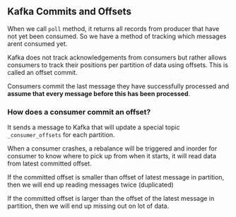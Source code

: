 ## Kafka Commits and Offsets

When we call ```poll``` method, it returns all records from producer that have not yet been consumed. So we have a method of tracking which messages arent consumed yet.

Kafka does not track acknowledgements from consumers but rather allows consumers to track their positions per partition of data using offsets. This is called an offset commit.

Consumers commit the last message they have successfully processed and **assume that every message before this has been processed**.

### How does a consumer commit an offset?

It sends a message to Kafka that will update a special topic ```_consumer_offsets``` for each partition.

When a consumer crashes, a rebalance will be triggered and inorder for consumer to know where to pick up from when it starts, it will read data from latest committed offset.

If the committed offset is smaller than offset of latest message in partition, then we will end up reading messages twice (duplicated)

If the committed offset is larger than the offset of the latest message in partition, then we will end up missing out on lot of data.


